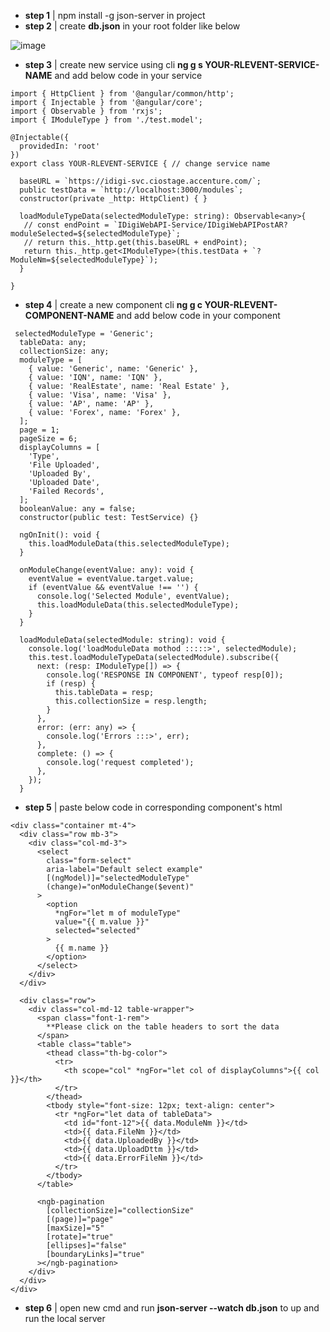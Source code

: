 - **step 1**    |   npm install -g json-server in project
- **step 2**    |   create **db.json** in your root folder like below

![image](https://user-images.githubusercontent.com/60337548/170031823-9a1fba9e-dd45-4f24-a29f-caa88d7025c0.png)

- **step 3**    |   create new service using cli **ng g s YOUR-RLEVENT-SERVICE-NAME** and add below code in your service
```
import { HttpClient } from '@angular/common/http';
import { Injectable } from '@angular/core';
import { Observable } from 'rxjs';
import { IModuleType } from './test.model';

@Injectable({
  providedIn: 'root'
})
export class YOUR-RLEVENT-SERVICE { // change service name

  baseURL = `https://idigi-svc.ciostage.accenture.com/`;
  public testData = `http://localhost:3000/modules`;
  constructor(private _http: HttpClient) { }

  loadModuleTypeData(selectedModuleType: string): Observable<any>{
   // const endPoint = `IDigiWebAPI-Service/IDigiWebAPIPostAR?moduleSelected=${selectedModuleType}`;
   // return this._http.get(this.baseURL + endPoint);
   return this._http.get<IModuleType>(this.testData + `?ModuleNm=${selectedModuleType}`);
  }
  
}
```
- **step 4**    |   create a new component cli **ng g c YOUR-RLEVENT-COMPONENT-NAME** and add below code in your component
```
 selectedModuleType = 'Generic';
  tableData: any;
  collectionSize: any;
  moduleType = [
    { value: 'Generic', name: 'Generic' },
    { value: 'IQN', name: 'IQN' },
    { value: 'RealEstate', name: 'Real Estate' },
    { value: 'Visa', name: 'Visa' },
    { value: 'AP', name: 'AP' },
    { value: 'Forex', name: 'Forex' },
  ];
  page = 1;
  pageSize = 6;
  displayColumns = [
    'Type',
    'File Uploaded',
    'Uploaded By',
    'Uploaded Date',
    'Failed Records',
  ];
  booleanValue: any = false;
  constructor(public test: TestService) {}

  ngOnInit(): void {
    this.loadModuleData(this.selectedModuleType);
  }

  onModuleChange(eventValue: any): void {
    eventValue = eventValue.target.value;
    if (eventValue && eventValue !== '') {
      console.log('Selected Module', eventValue);
      this.loadModuleData(this.selectedModuleType);
    }
  }

  loadModuleData(selectedModule: string): void {
    console.log('loadModuleData mothod :::::>', selectedModule);
    this.test.loadModuleTypeData(selectedModule).subscribe({
      next: (resp: IModuleType[]) => {
        console.log('RESPONSE IN COMPONENT', typeof resp[0]);
        if (resp) {
          this.tableData = resp;
          this.collectionSize = resp.length;
        }
      },
      error: (err: any) => {
        console.log('Errors :::>', err);
      },
      complete: () => {
        console.log('request completed');
      },
    });
  }
```

- **step 5**    |   paste below code in corresponding component's html
```
<div class="container mt-4">
  <div class="row mb-3">
    <div class="col-md-3">
      <select
        class="form-select"
        aria-label="Default select example"
        [(ngModel)]="selectedModuleType"
        (change)="onModuleChange($event)"
      >
        <option
          *ngFor="let m of moduleType"
          value="{{ m.value }}"
          selected="selected"
        >
          {{ m.name }}
        </option>
      </select>
    </div>
  </div>

  <div class="row">
    <div class="col-md-12 table-wrapper">
      <span class="font-1-rem">
        **Please click on the table headers to sort the data
      </span>
      <table class="table">
        <thead class="th-bg-color">
          <tr>
            <th scope="col" *ngFor="let col of displayColumns">{{ col }}</th>
          </tr>
        </thead>
        <tbody style="font-size: 12px; text-align: center">
          <tr *ngFor="let data of tableData">
            <td id="font-12">{{ data.ModuleNm }}</td>
            <td>{{ data.FileNm }}</td>
            <td>{{ data.UploadedBy }}</td>
            <td>{{ data.UploadDttm }}</td>
            <td>{{ data.ErrorFileNm }}</td>
          </tr>
        </tbody>
      </table>

      <ngb-pagination
        [collectionSize]="collectionSize"
        [(page)]="page"
        [maxSize]="5"
        [rotate]="true"
        [ellipses]="false"
        [boundaryLinks]="true"
      ></ngb-pagination>
    </div>
  </div>
</div>

```

- **step 6**    |   open new cmd and run **json-server --watch db.json** to up and run the local server

